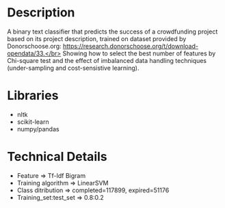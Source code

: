 # Description
A binary text classifier that predicts the success of a crowdfunding project based on its project description, trained on dataset provided by Donorschoose.org: https://research.donorschoose.org/t/download-opendata/33.</br>
Showing how to select the best number of features by Chi-square test and the effect of imbalanced data handling techniques (under-sampling and cost-sensistive learning).

# Libraries
- nltk
- scikit-learn
- numpy/pandas

# Technical Details
- Feature => Tf-Idf Bigram 
- Training algorithm => LinearSVM
- Class ditribution => completed=117899, expired=51176
- Training_set:test_set => 0.8:0.2
